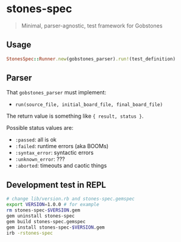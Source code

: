 # stones-spec
> Minimal, parser-agnostic, test framework for Gobstones

## Usage

```ruby
StonesSpec::Runner.new(gobstones_parser).run!(test_definition)
```

## Parser

That `gobstones_parser` must implement:
- `run(source_file, initial_board_file, final_board_file)`

The return value is something like `{ result, status }`.

Possible status values are:
  - `:passed`: all is ok
  - `:failed`: runtime errors (aka BOOMs)
  - `:syntax_error`: syntactic errors
  - `:unknown_error`: ???
  - `:aborted`: timeouts and caotic things

## Development test in REPL

```bash
# change lib/version.rb and stones-spec.gemspec
export VERSION=1.0.0 # for example
rm stones-spec-$VERSION.gem
gem uninstall stones-spec
gem build stones-spec.gemspec
gem install stones-spec-$VERSION.gem
irb -rstones-spec
```